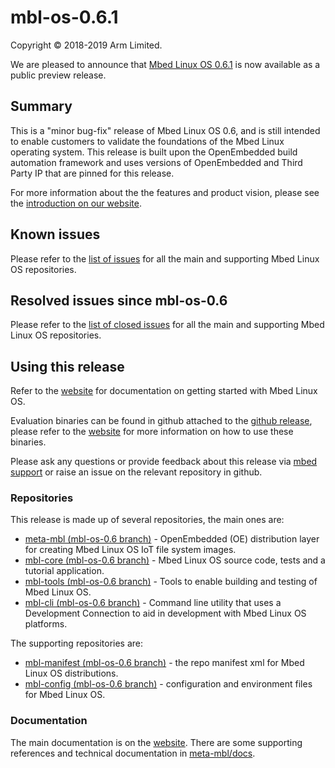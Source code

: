 # mbl-os-0.6.1

Copyright © 2018-2019 Arm Limited.

We are pleased to announce that [Mbed Linux OS 0.6.1][mbl-linux-release] is now available as a public preview release.

## Summary

This is a "minor bug-fix" release of Mbed Linux OS 0.6, and is still intended to enable customers to validate the foundations of the Mbed Linux operating system. This release is built upon the OpenEmbedded build automation framework and uses versions of OpenEmbedded and Third Party IP that are pinned for this release.

For more information about the the features and product vision, please see the [introduction on our website][mbl-introduction].

## Known issues

Please refer to the [list of issues][mbl-issues] for all the main and supporting Mbed Linux OS repositories.

## Resolved issues since mbl-os-0.6

Please refer to the [list of closed issues][mbl-issues-0.6.1] for all the main and supporting Mbed Linux OS repositories.

## Using this release

Refer to the [website][mbl-start-guide] for documentation on getting started with Mbed Linux OS.

Evaluation binaries can be found in github attached to the [github release][mbl-linux-release], please refer to the [website][mbl-start-guide] for more information on how to use these binaries.

Please ask any questions or provide feedback about this release via [mbed support][mbed-email] or raise an issue on the relevant repository in github.

### Repositories

This release is made up of several repositories, the main ones are:

* [meta-mbl (mbl-os-0.6 branch)][meta-mbl] - OpenEmbedded (OE) distribution layer for creating Mbed Linux OS IoT file system images.
* [mbl-core (mbl-os-0.6 branch)][mbl-core] - Mbed Linux OS source code, tests and a tutorial application.
* [mbl-tools (mbl-os-0.6 branch)][mbl-tools] - Tools to enable building and testing of Mbed Linux OS.
* [mbl-cli (mbl-os-0.6 branch)][mbl-cli] - Command line utility that uses a Development Connection to aid in development with Mbed Linux OS platforms.

The supporting repositories are:

* [mbl-manifest (mbl-os-0.6 branch)][mbl-manifest] - the repo manifest xml for Mbed Linux OS distributions.
* [mbl-config (mbl-os-0.6 branch)][mbl-config] - configuration and environment files for Mbed Linux OS.

### Documentation

The main documentation is on the [website][mbl-introduction]. There are some supporting references and technical documentation in [meta-mbl/docs][mbl-extra-docs].


[mbl-linux-release]: https://github.com/ARMmbed/mbl-manifest/releases/tag/mbl-os-0.6.1
[mbl-extra-docs]: https://github.com/ARMmbed/meta-mbl/tree/mbl-os-0.6/docs
[mbl-start-guide]: https://os.mbed.com/docs/mbed-linux-os/v0.6/welcome/index.html#getting-started
[mbl-introduction]: https://os.mbed.com/docs/mbed-linux-os/v0.6/welcome/index.html
[mbed-email]: mailto:support@mbed.com
[mbl-issues]: https://github.com/issues?q=is%3Aissue+archived%3Afalse+repo%3AARMmbed%2Fmbl-tools+repo%3AARMmbed%2Fmeta-mbl+repo%3AARMmbed%2Fmbl-manifest+repo%3AARMmbed%2Fmbl-core+repo%3AARMmbed%2Fmbl-cli+repo%3AARMmbed%2Fmbl-config+is%3Aopen
[mbl-issues-0.6.1]: https://github.com/issues?utf8=%E2%9C%93&q=is%3Aissue+archived%3Afalse+repo%3AARMmbed%2Fmbl-tools+repo%3AARMmbed%2Fmeta-mbl+repo%3AARMmbed%2Fmbl-manifest+repo%3AARMmbed%2Fmbl-core+repo%3AARMmbed%2Fmbl-cli+repo%3AARMmbed%2Fmbl-config+milestone%3Ambl-os-0.6.1

[meta-mbl]: https://github.com/ARMmbed/meta-mbl/tree/mbl-os-0.6
[mbl-core]: https://github.com/ARMmbed/mbl-core/tree/mbl-os-0.6
[mbl-tools]: https://github.com/ARMmbed/mbl-tools/tree/mbl-os-0.6
[mbl-manifest]: https://github.com/ARMmbed/mbl-manifest/tree/mbl-os-0.6
[mbl-config]: https://github.com/ARMmbed/mbl-config/tree/mbl-os-0.6
[mbl-cli]: https://github.com/ARMmbed/mbl-cli/tree/mbl-os-0.6
